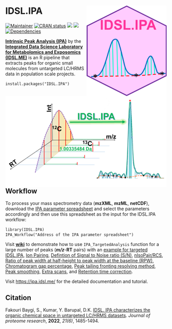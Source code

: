 # IDSL.IPA<img src='IPA_educational_files/Figures/IDSL.IPA-logo.PNG' width="250px" align="right" />

<!-- badges: start -->
[![Maintainer](https://img.shields.io/badge/maintainer-Sadjad_Fakouri_Baygi-blue)](https://github.com/sajfb)
[![CRAN status](https://www.r-pkg.org/badges/version/IDSL.IPA)](https://cran.r-project.org/package=IDSL.IPA)
![](http://cranlogs.r-pkg.org/badges/IDSL.IPA?color=orange)
![](http://cranlogs.r-pkg.org/badges/grand-total/IDSL.IPA?color=brightgreen)
[![Dependencies](https://tinyverse.netlify.com/badge/IDSL.IPA)](https://cran.r-project.org/package=IDSL.IPA)
<!-- badges: end -->

[**Intrinsic Peak Analysis (IPA)**](https://ipa.idsl.me/) by the [**Integrated Data Science Laboratory for Metabolomics and Exposomics (IDSL.ME)**](https://www.idsl.me/) is an R pipeline that extracts peaks for organic small molecules from untargeted LC/HRMS data in population scale projects. 

	install.packages("IDSL.IPA")

## <img src='IPA_educational_files/Figures/IDSL.IPA-TOC_Art.png' align="right" />

## Workflow
To process your mass spectrometry data (**mzXML**, **mzML**, **netCDF**), download the [IPA parameter spreadsheet](https://raw.githubusercontent.com/idslme/IDSL.IPA/main/IPA_parameters.xlsx) and select the parameters accordingly and then use this spreadsheet as the input for the IDSL.IPA workflow:

	library(IDSL.IPA)
	IPA_Workflow("Address of the IPA parameter spreadsheet")

Visit [**wiki**](https://github.com/idslme/IDSL.IPA/wiki) to demonstrate how to use `IPA_TargetedAnalysis` function for a large number of peaks (***m/z***-**RT** pairs) with an [example for targeted IDSL.IPA](https://github.com/idslme/IDSL.IPA/wiki/Targeted-IPA), [Ion Pairing](https://github.com/idslme/IDSL.IPA/wiki/Ion-Pairing), [Defintion of Signal to Noise ratio (S/N)](https://github.com/idslme/IDSL.IPA/wiki/Defintion-Signal-to-Noise-Ratio), [nIsoPair/RCS](https://github.com/idslme/IDSL.IPA/wiki/nIsoPair-RCS), [Ratio of peak width at half-height to peak width at the baseline (RPW)](https://github.com/idslme/IDSL.IPA/wiki/RPW), [Chromatogram gap percentage](https://github.com/idslme/IDSL.IPA/wiki/Chromatogram-gaps-percentage-(missing-scans)), [Peak tailing fronting resolving method](https://github.com/idslme/IDSL.IPA/wiki/Peak-tailing-fronting-resolving), [Peak smoothing](https://github.com/idslme/IDSL.IPA/wiki/Peak-smoothing), [Extra scans](https://github.com/idslme/IDSL.IPA/wiki/Extra-scans), and [Retention time correction](https://github.com/idslme/IDSL.IPA/wiki/Retention-Index).

Visit https://ipa.idsl.me/ for the detailed documentation and tutorial.

## Citation

Fakouri Baygi, S., Kumar, Y. Barupal, D.K. [IDSL. IPA characterizes the organic chemical space in untargeted LC/HRMS datasets](https://pubs.acs.org/doi/10.1021/acs.jproteome.2c00120). *Journal of proteome research*, **2022**, *21(6)*, 1485-1494.